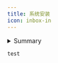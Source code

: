```yaml
---
title: 系统安装
icon: inbox-in
---
```



 
 
<details class="custom-container details"> 
<summary >Summary</summary>
| a | b | c | | ---- | ---- | ---- | | a | b | c | | a | b | c | | a | b | c | 
</details>

````details
test
````
  
